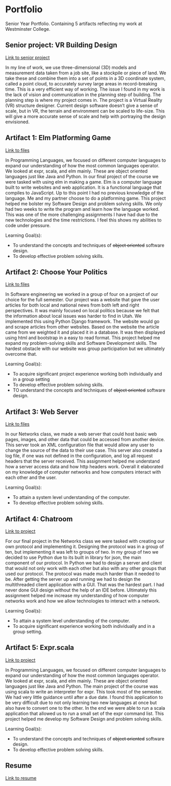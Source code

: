 # Portfolio
Senior Year Portfolio. Containing 5 artifacts reflecting my work at Westminster College.

## Senior project: VR Building Design
[Link to senior project](https://github.com/Yetti95/Alpha-VR-Blueprints)

In my line of work, we use three-dimensional (3D) models and measurement data taken from a job site, like a stockpile or piece of land. We take these and combine them into a set of points in a 3D coordinate system, called a point cloud, to accurately survey large areas in record-breaking time. This is a very efficient way of working. The issue I found in my work is the lack of vision and communication in the planning step of building. The planning step is where my project comes in. The project is a Virtual Reality (VR) structure designer. Current design software doesn’t give a sense of scale, but in VR, the terrain and environment can be scaled to life-size. This will give a more accurate sense of scale and help with portraying the design envisioned.

## Artifact 1: Elm Platforming Game
[Link to files](https://github.com/Yetti95/Blockio.github.io)

In Programming Languages, we focused on different computer languages to expand our understanding of how the most common languages operator. We looked at expr, scala, and elm mainly. These are object oriented languages just like Java and Python. In our final project of the course we were tasked with using elm in making a game. Elm is a computer language built to write websites and web application. It is a functional language that compiles to JavaScript. Up to this point I had no previous knowledge of the language. Me and my partner choose to do a platforming game. This project helped me bolster my Software Design and problem solving skills. We only had two weeks to write the program and learn how the language worked. This was one of the more challenging assignments I have had due to the new technologies and the time restrictions. I feel this shows my abilities to code under pressure.

Learning Goal(s):
* To understand the concepts and techniques of <del>object oriented</del> software design.
* To develop effective problem solving skills.



## Artifact 2: Choose Your Politics
[Link to files](https://github.com/Yetti95/Choose_Your_Polotics)

In Software engineering we worked in a group of four on a project of our choice for the full semester. Our project was a website that gave the user articles for both local and national news from both left and right perspectives. It was mainly focused on local politics because we felt that the information about local issues was harder to find in Utah. We implemented this using Python Django framework. The website would go and scrape articles from other websites. Based on the website the article came from we weighted it and placed it in a database. It was then displayed using html and bootstrap in a easy to read format. This project helped me expand my problem-solving skills and Software Development skills. The hardest obstacle with our website was group participation but we ultimately overcome that.

Learning Goal(s):
* To acquire significant project experience working both individually and in a group setting
* To develop effective problem solving skills.
* TO understand the concepts and techniques of <del>object oriented</del> software design.



## Artifact 3: Web Server
[Link to files](https://github.com/Yetti95/Webserver)

In our Networks class, we made a web server that could host basic web pages, images, and other data that could be accessed from another device. This server took an XML configuration file that would allow any user to change the source of the data to their use case. This server also created a log file, if one was not defined in the configuration, and log all request headers that the server received. This assignment helped me understand how a server access data and how http headers work. Overall it elaborated on my knowledge of computer networks and how computers interact with each other and the user.

Learning Goal(s):
* To attain a system level understanding of the computer.
* To develop effective problem solving skills.



## Artifact 4: Chatroom
[Link to project](https://github.com/Yetti95/ChatRoom)

For our final project in the Networks class we were tasked with creating our own protocol and implementing it. Designing the protocol was in a group of ten, but implementing it was left to groups of two. In my group of two we decided to use Python due to its built in library for json, the main component of our protocol. In Python we had to design a server and client that would not only work with each other but also with any other groups that used our protocol. The protocol was made much harder than it needed to be. After getting the server up and running we had to design the multithreaded client application with a GUI. That was the hardest part. I had never done GUI design without the help of an IDE before. Ultimately this assignment helped me increase my understanding of how computer networks work and how we allow technologies to interact with a network.

Learning Goal(s):
* To attain a system level understanding of the computer.
* To acquire significant experience working both individually and in a group setting.



## Artifact 5: Expr.scala
[Link to project](https://github.com/Yetti95/Portfolio/blob/master/expr.scala)

In Programming Languages, we focused on different computer languages to expand our understanding of how the most common languages operator. We looked at expr, scala, and elm mainly. These are object oriented languages just like Java and Python. The main project of the course was using scala to write an interpreter for expr. This took most of the semester. We had very little guidance until after a due date. I found this application to be very difficult due to not only learning two new languages at once but also have to convert one to the other. In the end we were able to run a scala application that allowed us to run a small set of the expr command list. This project helped me develop my Software Design and problem solving skills.


Learning Goal(s):
* To understand the concepts and techniques of <del>object oriented</del> software design.
* To develop effective problem solving skills.



## Resume
[Link to resume](https://github.com/Yett95/Portofolio/blob/master/Resume.pdf)





